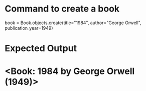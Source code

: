 # Command to create a book
book = Book.objects.create(title="1984", author="George Orwell", publication_year=1949)
# Expected Output
# <Book: 1984 by George Orwell (1949)>


